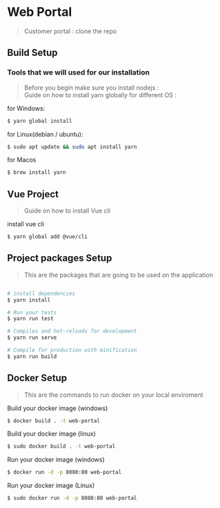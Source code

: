 # Web Portal

> Customer portal : clone the repo

## Build Setup

### Tools that we will used for our installation
> Before you begin make sure you install nodejs :  
> Guide on how to install yarn globally for different OS :  

for Windows:
```bash
$ yarn global install
```
for Linux(debian / ubuntu):
```bash
$ sudo apt update && sudo apt install yarn
```
for Macos
```bash
$ brew install yarn
```
## Vue Project

> Guide on how to install Vue cli 

install vue cli
```bash
$ yarn global add @vue/cli

```

## Project packages Setup

> This are the packages that are going to be used on the application

``` bash

# install dependencies
$ yarn install

# Run your tests
$ yarn run test

# Compiles and hot-reloads for development
$ yarn run serve

# Compile for production with minification
$ yarn run build

```
## Docker Setup

> This are the commands to run docker on your local enviroment

Build your docker image (windows)
```bash
$ docker build . -t web-portal

```
Build your docker image (linux)
```bash
$ sudo docker build . -t web-portal

```
Run your docker image (windows)

```bash
$ docker run -d -p 8080:80 web-portal

```
Run your docker image (Linux)

```bash
$ sudo docker run -d -p 8080:80 web-portal

```
